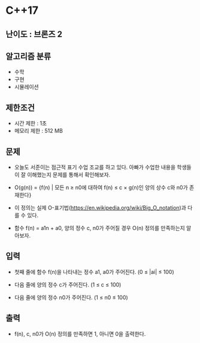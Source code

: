 # C++17

## 난이도 : 브론즈 2

## 알고리즘 분류
  - 수학
  - 구현
  - 시뮬레이션

## 제한조건
  - 시간 제한 : 1초
  - 메모리 제한 : 512 MB

## 문제
  - 오늘도 서준이는 점근적 표기 수업 조교를 하고 있다. 아빠가 수업한 내용을 학생들이 잘 이해했는지 문제를 통해서 확인해보자.

  - O(g(n)) = {f(n) | 모든 n ≥ n0에 대하여 f(n) ≤ c × g(n)인 양의 상수 c와 n0가 존재한다}

  - 이 정의는 실제 O-표기법(https://en.wikipedia.org/wiki/Big_O_notation)과 다를 수 있다.

  - 함수 f(n) = a1n + a0, 양의 정수 c, n0가 주어질 경우 O(n) 정의를 만족하는지 알아보자.

## 입력
  - 첫째 줄에 함수 f(n)을 나타내는 정수 a1, a0가 주어진다. (0 ≤ |ai| ≤ 100)

  - 다음 줄에 양의 정수 c가 주어진다. (1 ≤ c ≤ 100)

  - 다음 줄에 양의 정수 n0가 주어진다. (1 ≤ n0 ≤ 100)

## 출력
  - f(n), c, n0가 O(n) 정의를 만족하면 1, 아니면 0을 출력한다.
